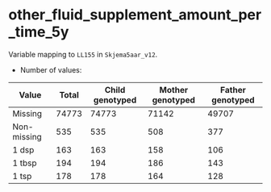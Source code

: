 # other_fluid_supplement_amount_per_time_5y
Variable mapping to `LL155` in `Skjema5aar_v12`.
- Number of values:

| Value | Total | Child genotyped | Mother genotyped | Father genotyped |
| ----- | ----- | --------------- | ---------------- | ---------------- |
| Missing | 74773 | 74773 | 71142 | 49707 |
| Non-missing | 535 | 535 | 508 | 377 |
| 1 dsp     | 163 | 163 | 158 |106 |
| 1 tbsp | 194 | 194 | 186 |143 |
| 1 tsp    | 178 | 178 | 164 |128 |



